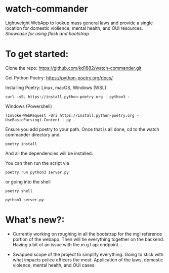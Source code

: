 # watch-commander
Lightweight WebApp to lookup mass general laws and provide a single location for domestic violience, mental health, and OUI resources.
*Showcase for using flask and bootstrap*

# To get started:

Clone the repo:
https://github.com/kd1882/watch-commander.git

Get Python Poetry:
https://python-poetry.org/docs/

Installing Poetry:
Linux, macOS, Windows (WSL)
```
curl -sSL https://install.python-poetry.org | python3 -
```

Windows (Powershell)
```
(Invoke-WebRequest -Uri https://install.python-poetry.org -UseBasicParsing).Content | py -
```

Ensure you add poetry to your path. Once that is all done, cd to the watch commander directory and:
```
poetry install
```
And all the dependencies will be installed.

You can then run the script via 
```
poetry run python3 server.py
```

or going into the shell
```
poetry shell

python3 server.py
```

# What's new?:

- Currently working on roughing in all the bootstrap for the mgl reference portion of the webapp. Then will tie everything together on the backend. Having a bit of an issue with the m.g.l api endpoint...

- Swapped scope of the project to simplify everything. Going to stick with what impacts police officers the most: Application of the laws, domestic violence, mental health, and OUI cases.
